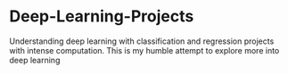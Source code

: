 # Deep-Learning-Projects
Understanding deep learning with classification and regression projects with intense computation. This is my humble attempt to explore more into deep learning

